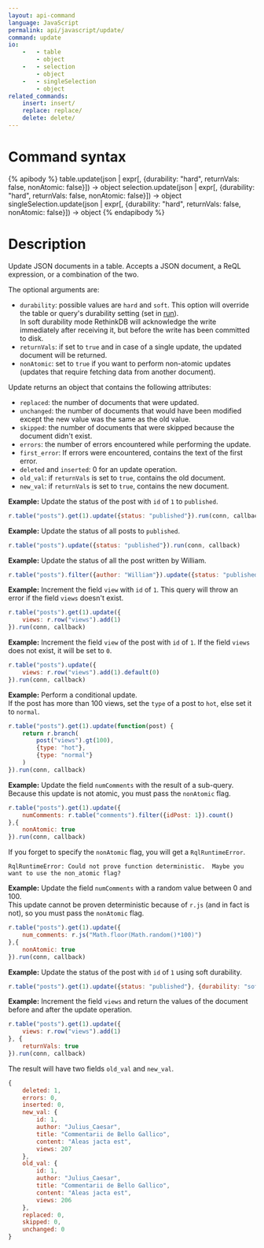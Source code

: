 ```yaml
---
layout: api-command
language: JavaScript
permalink: api/javascript/update/
command: update
io:
    -   - table
        - object
    -   - selection
        - object
    -   - singleSelection
        - object
related_commands:
    insert: insert/
    replace: replace/
    delete: delete/
---
```



# Command syntax #

{% apibody %}
table.update(json | expr[, {durability: "hard", returnVals: false, nonAtomic: false}])
    &rarr; object
selection.update(json | expr[, {durability: "hard", returnVals: false, nonAtomic: false}])
    &rarr; object
singleSelection.update(json | expr[, {durability: "hard", returnVals: false, nonAtomic: false}])
    &rarr; object
{% endapibody %}

# Description #

Update JSON documents in a table. Accepts a JSON document, a ReQL expression, or a
combination of the two.

The optional arguments are:

- `durability`: possible values are `hard` and `soft`. This option will override the
table or query's durability setting (set in [run](/api/javascript/run/)).  
In soft durability mode RethinkDB will acknowledge the write immediately after
receiving it, but before the write has been committed to disk.
- `returnVals`: if set to `true` and in case of a single update, the updated document
will be returned.
- `nonAtomic`: set to `true` if you want to perform non-atomic updates (updates that
require fetching data from another document).


Update returns an object that contains the following attributes:

- `replaced`: the number of documents that were updated.
- `unchanged`: the number of documents that would have been modified except the new
value was the same as the old value.
- `skipped`: the number of documents that were skipped because the document didn't exist.
- `errors`: the number of errors encountered while performing the update.
- `first_error`: If errors were encountered, contains the text of the first error.
- `deleted` and `inserted`: 0 for an update operation.
- `old_val`: if `returnVals` is set to `true`, contains the old document.
- `new_val`: if `returnVals` is set to `true`, contains the new document.


__Example:__ Update the status of the post with `id` of `1` to `published`.

```js
r.table("posts").get(1).update({status: "published"}).run(conn, callback)
```

__Example:__ Update the status of all posts to `published`.

```js
r.table("posts").update({status: "published"}).run(conn, callback)
```

__Example:__ Update the status of all the post written by William.

```js
r.table("posts").filter({author: "William"}).update({status: "published"}).run(conn, callback)
```


__Example:__ Increment the field `view` with `id` of `1`.
This query will throw an error if the field `views` doesn't exist.

```js
r.table("posts").get(1).update({
    views: r.row("views").add(1)
}).run(conn, callback)
```

__Example:__ Increment the field `view` of the post with `id` of `1`.
If the field `views` does not exist, it will be set to `0`.

```js
r.table("posts").update({
    views: r.row("views").add(1).default(0)
}).run(conn, callback)
```

__Example:__ Perform a conditional update.  
If the post has more than 100 views, set the `type` of a post to `hot`, else set it to `normal`.

```js
r.table("posts").get(1).update(function(post) {
    return r.branch(
        post("views").gt(100),
        {type: "hot"},
        {type: "normal"}
    )
}).run(conn, callback)
```

__Example:__ Update the field `numComments` with the result of a sub-query. Because
this update is not atomic, you must pass the `nonAtomic` flag.

```js
r.table("posts").get(1).update({
    numComments: r.table("comments").filter({idPost: 1}).count()
},{
    nonAtomic: true
}).run(conn, callback)
```

If you forget to specify the `nonAtomic` flag, you will get a `RqlRuntimeError`.

```
RqlRuntimeError: Could not prove function deterministic.  Maybe you want to use the non_atomic flag? 
```

__Example:__ Update the field `numComments` with a random value between 0 and 100.  
This update cannot be proven deterministic because of `r.js` (and in fact is not), so you
must pass the `nonAtomic` flag.

```js
r.table("posts").get(1).update({
    num_comments: r.js("Math.floor(Math.random()*100)")
},{
    nonAtomic: true
}).run(conn, callback)
```

__Example:__ Update the status of the post with `id` of `1` using soft durability.

```js
r.table("posts").get(1).update({status: "published"}, {durability: "soft"}).run(conn, callback)
```

__Example:__ Increment the field `views` and return the values of the document before
and after the update operation.

```js
r.table("posts").get(1).update({
    views: r.row("views").add(1)
}, {
    returnVals: true
}).run(conn, callback)
```

The result will have two fields `old_val` and `new_val`.

```js
{
    deleted: 1,
    errors: 0,
    inserted: 0,
    new_val: {
        id: 1,
        author: "Julius_Caesar",
        title: "Commentarii de Bello Gallico",
        content: "Aleas jacta est",
        views: 207
    },
    old_val: {
        id: 1,
        author: "Julius_Caesar",
        title: "Commentarii de Bello Gallico",
        content: "Aleas jacta est",
        views: 206
    },
    replaced: 0,
    skipped: 0,
    unchanged: 0
}
```

